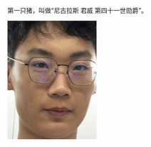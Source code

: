 第一只猪，叫做“尼古拉斯 君威 第四十一世勋爵”。

<img src="\first_pig\BD6DDB5014ECAF2863061A62C946E9AC.png" alt="尼古拉斯 君威 第四十一世勋爵"  width="200" />